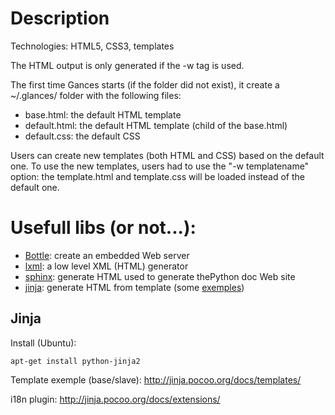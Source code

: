 # Description

Technologies: HTML5, CSS3, templates

The HTML output is only generated if the -w tag is used.

The first time Gances starts (if the folder did not exist), it create a ~/.glances/ folder with the following files:

* base.html: the default HTML template
* default.html: the default HTML template (child of the base.html)
* default.css: the default CSS

Users can create new templates (both HTML and CSS) based on the default one. To use the new templates, users had  to use the "-w templatename" option: the template.html and template.css will be loaded instead of the default one.

# Usefull libs (or not...):

* [Bottle](http://bottlepy.org/docs/dev/): create an embedded Web server
* [lxml](http://lxml.de/lxmlhtml.html): a low level XML (HTML) generator
* [sphinx](http://sphinx.pocoo.org/contents.html): generate HTML used to generate thePython doc Web site
* [jinja](http://jinja.pocoo.org/docs/): generate HTML from template (some [exemples](https://github.com/mitsuhiko/jinja2/tree/master/examples))

## Jinja

Install (Ubuntu):

`apt-get install python-jinja2`

Template exemple (base/slave): http://jinja.pocoo.org/docs/templates/

i18n plugin: http://jinja.pocoo.org/docs/extensions/